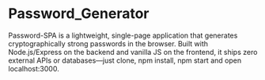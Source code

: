 # Password_Generator
Password-SPA is a lightweight, single-page application that generates cryptographically strong passwords in the browser. Built with Node.js/Express on the backend and vanilla JS on the frontend, it ships zero external APIs or databases—just clone, npm install, npm start and open localhost:3000.
